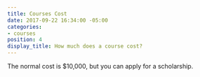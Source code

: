 ```yaml
---
title: Courses Cost
date: 2017-09-22 16:34:00 -05:00
categories:
- courses
position: 4
display_title: How much does a course cost?
---
```


The normal cost is $10,000, but you can apply for a scholarship.